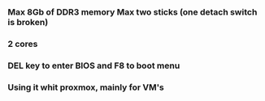 ### Max 8Gb of DDR3 memory Max two sticks (one detach switch is broken)
### 2 cores 
### DEL key to enter BIOS and F8 to boot menu
### Using it whit proxmox, mainly for VM's
